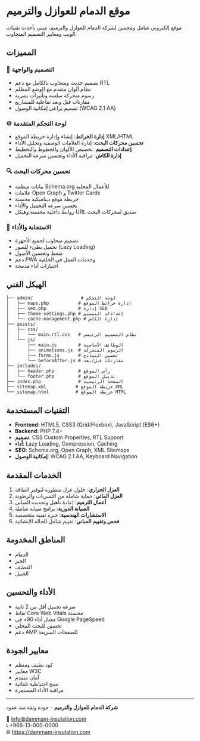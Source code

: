 # موقع الدمام للعوازل والترميم

موقع إلكتروني شامل ومحسن لشركة الدمام للعوازل والترميم، مبني بأحدث تقنيات الويب ومعايير التصميم المتجاوب.

## المميزات

### 🎨 التصميم والواجهة
- تصميم حديث ومتجاوب بالكامل مع دعم RTL
- نظام ألوان متقدم مع الوضع المظلم
- رسوم متحركة سلسة وتأثيرات بصرية
- مقارنات قبل وبعد تفاعلية للمشاريع
- تصميم يراعي إمكانية الوصول (WCAG 2.1 AA)

### ⚙️ لوحة التحكم المتقدمة
- **إدارة الخرائط**: إنشاء وإدارة خريطة الموقع XML/HTML
- **تحسين محركات البحث**: إدارة العلامات الوصفية وتحليل الأداء
- **إعدادات التصميم**: تخصيص الألوان والخطوط والتخطيط
- **إدارة الكاش**: مراقبة الأداء وتحسين سرعة التحميل

### 🔍 تحسين محركات البحث
- بيانات منظمة Schema.org للأعمال المحلية
- علامات Open Graph و Twitter Cards
- خريطة موقع ديناميكية محسنة
- تحسين سرعة التحميل والأداء
- روابط داخلية محسنة وهيكل URL صديق لمحركات البحث

### 📱 الاستجابة والأداء
- تصميم متجاوب لجميع الأجهزة
- تحميل بطيء للصور (Lazy Loading)
- ضغط وتحسين الأصول
- دعم PWA وخدمات العمل في الخلفية
- اختبارات أداء مدمجة

## الهيكل الفني

```
├── admin/                  # لوحة التحكم
│   ├── maps.php           # إدارة خرائط الموقع
│   ├── seo.php            # إدارة SEO
│   ├── theme-settings.php # إعدادات التصميم
│   └── cache-management.php # إدارة الكاش
├── assets/
│   ├── css/
│   │   └── main.rtl.css   # نظام التصميم الرئيسي
│   └── js/
│       ├── main.js        # الوظائف الأساسية
│       ├── animations.js  # الرسوم المتحركة
│       ├── forms.js       # تحسين النماذج
│       └── beforeAfter.js # مقارنات قبل/بعد
├── includes/
│   ├── header.php         # رأس الموقع
│   └── footer.php         # تذييل الموقع
├── index.php              # الصفحة الرئيسية
├── sitemap.xml           # خريطة الموقع XML
└── sitemap.html          # خريطة الموقع HTML
```

## التقنيات المستخدمة

- **Frontend**: HTML5, CSS3 (Grid/Flexbox), JavaScript (ES6+)
- **Backend**: PHP 7.4+
- **تصميم**: CSS Custom Properties, RTL Support
- **أداء**: Lazy Loading, Compression, Caching
- **SEO**: Schema.org, Open Graph, XML Sitemaps
- **إمكانية الوصول**: WCAG 2.1 AA, Keyboard Navigation

## الخدمات المقدمة

1. **العزل الحراري**: حلول عزل متطورة لتوفير الطاقة
2. **العزل المائي**: حماية شاملة من التسربات والرطوبة
3. **أعمال الترميم**: إعادة تأهيل وتحديث المباني
4. **الصيانة الدورية**: برامج صيانة شاملة
5. **الاستشارات الهندسية**: خبرة تقنية متخصصة
6. **فحص وتقييم المباني**: تقييم شامل للحالة الإنشائية

## المناطق المخدومة

- الدمام
- الخبر  
- القطيف
- الجبيل

## الأداء والتحسين

- سرعة تحميل أقل من 2 ثانية
- نقاط Core Web Vitals محسنة
- معدل أداء 90+ في Google PageSpeed
- تحسين للبحث المحلي
- دعم AMP للصفحات السريعة

## معايير الجودة

- كود نظيف ومنظم
- معايير W3C
- أمان متقدم
- نسخ احتياطية تلقائية
- مراقبة الأداء المستمرة

---

**شركة الدمام للعوازل والترميم** - جودة وثقة منذ عقود

📧 info@dammam-insulation.com  
📞 +966-13-000-0000  
🌐 https://dammam-insulation.com